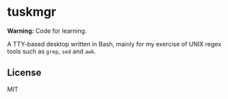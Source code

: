 # tuskmgr

**Warning:** Code for learning.

A TTY-based desktop written in Bash, mainly for my exercise of UNIX regex
tools such as `grep`, `sed` and `awk`.

## License

MIT

